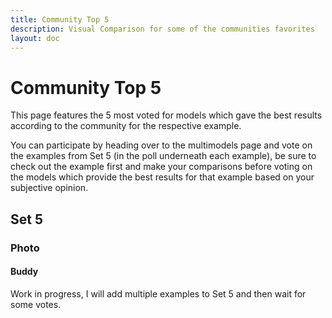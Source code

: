 ```yaml
---
title: Community Top 5
description: Visual Comparison for some of the communities favorites
layout: doc
---
```

# Community Top 5

This page features the 5 most voted for models which gave the best results according to the community for the respective example.

You can participate by heading over to the multimodels page and vote on the examples from Set 5 (in the poll underneath each example), be sure to check out the example first and make your comparisons before voting on the models which provide the best results for that example based on your subjective opinion.

## Set 5

### Photo

#### Buddy

Work in progress, I will add multiple examples to Set 5 and then wait for some votes.